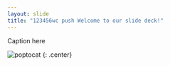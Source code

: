 ```yaml
---
layout: slide
title: "123456wc push Welcome to our slide deck!"
---
```


Caption here

![poptocat](https://octodex.github.com/images/poptocat.png)
{: .center}
